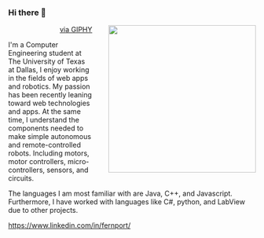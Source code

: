 ### Hi there 👋

<img src="https://media1.giphy.com/media/2xu5zpSV3oqKcCSZ49/giphy.gif?cid=790b7611610ebe80d1fa1d1f5d5a4e9abc2c8522d631b570&rid=giphy.gif&ct=g" height="300px" align="right" style="padding-left:30px"></img>
<p align="right"><a href="https://giphy.com/gifs/art-pixel-8bit-2xu5zpSV3oqKcCSZ49">via GIPHY</a></p>

I'm a Computer Engineering student at The University of Texas at Dallas, I enjoy working in the fields of web apps and robotics. My passion has been recently leaning toward web technologies and apps. At the same time, I understand the components needed to make simple autonomous and remote-controlled robots. Including motors, motor controllers, micro-controllers, sensors, and circuits.

The languages I am most familiar with are Java, C++, and Javascript. Furthermore, I have worked with languages like C#, python, and LabView due to other projects.

https://www.linkedin.com/in/fernport/


<!-- You can find more links here
https://linktr.ee/Fernando4242 -->
